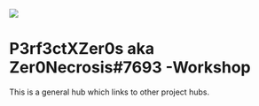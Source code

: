 ![](https://i.imgur.com/9G8BN5K.png)

# P3rf3ctXZer0s aka Zer0Necrosis#7693 -Workshop
This is a general hub which links to other project hubs.

